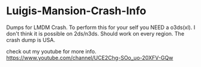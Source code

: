 # Luigis-Mansion-Crash-Info
Dumps for LMDM Crash.
To perform this for your self you NEED a o3ds(xl).
I don't think it is possible on 2ds/n3ds.
Should work on every region. The crash dump is USA.

check out my youtube for more info.
https://www.youtube.com/channel/UCE2Chg-SOo_uo-20XFV-GQw
